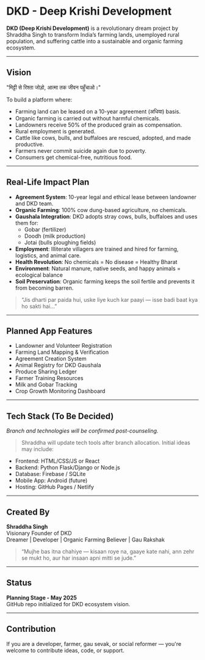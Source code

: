 # DKD - Deep Krishi Development

**DKD (Deep Krishi Development)** is a revolutionary dream project by Shraddha Singh to transform India’s farming lands, unemployed rural population, and suffering cattle into a sustainable and organic farming ecosystem.

---

## Vision

"मिट्टी से रिश्ता जोड़ो, आत्मा तक जीवन पहुँचाओ।"

To build a platform where:
- Farming land can be leased on a 10-year agreement (अधिया) basis.
- Organic farming is carried out without harmful chemicals.
- Landowners receive 50% of the produced grain as compensation.
- Rural employment is generated.
- Cattle like cows, bulls, and buffaloes are rescued, adopted, and made productive.
- Farmers never commit suicide again due to poverty.
- Consumers get chemical-free, nutritious food.

---

## Real-Life Impact Plan

- **Agreement System**: 10-year legal and ethical lease between landowner and DKD team.
- **Organic Farming**: 100% cow dung-based agriculture, no chemicals.
- **Gaushala Integration**: DKD adopts stray cows, bulls, buffaloes and uses them for:
  - Gobar (fertilizer)
  - Doodh (milk production)
  - Jotai (bulls ploughing fields)
- **Employment**: Illiterate villagers are trained and hired for farming, logistics, and animal care.
- **Health Revolution**: No chemicals = No disease = Healthy Bharat
- **Environment**: Natural manure, native seeds, and happy animals = ecological balance
- **Soil Preservation**: Organic farming keeps the soil fertile and prevents it from becoming barren.  
> “Jis dharti par paida hui, uske liye kuch kar paayi — isse badi baat kya ho sakti hai…”

---

## Planned App Features

- Landowner and Volunteer Registration
- Farming Land Mapping & Verification
- Agreement Creation System
- Animal Registry for DKD Gaushala
- Produce Sharing Ledger
- Farmer Training Resources
- Milk and Gobar Tracking
- Crop Growth Monitoring Dashboard

---

## Tech Stack (To Be Decided)

*Branch and technologies will be confirmed post-counseling.*

> Shraddha will update tech tools after branch allocation. Initial ideas may include:
- Frontend: HTML/CSS/JS or React
- Backend: Python Flask/Django or Node.js
- Database: Firebase / SQLite
- Mobile App: Android (future)
- Hosting: GitHub Pages / Netlify

---

## Created By

**Shraddha Singh**  
Visionary Founder of DKD  
Dreamer | Developer | Organic Farming Believer | Gau Rakshak  
> “Mujhe bas itna chahiye — kisaan roye na, gaaye kate nahi, ann zehr se mukt ho, aur har insaan apni mitti se jude.”

---

## Status

**Planning Stage - May 2025**  
GitHub repo initialized for DKD ecosystem vision.

---

## Contribution

If you are a developer, farmer, gau sevak, or social reformer — you're welcome to contribute ideas, code, or support.

